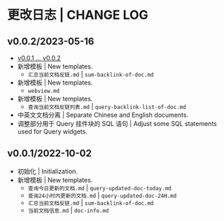 # 更改日志 | CHANGE LOG

## v0.0.2/2023-05-16

- [v0.0.1 ... v0.0.2](hhttps://github.com/Zuoqiu-Yingyi/siyuan-template-misc/compare/v0.0.1...v0.0.2)
- 新增模板 | New templates.
  - `汇总当前文档反链.md` | `sum-backlink-of-doc.md`
- 新增模板 | New templates.
  - `webview.md`
- 新增模板 | New templates.
  - `查询当前文档反链列表.md` | `query-backlink-list-of-doc.md`
- 中英文文档分离 | Separate Chinese and English documents.
- 调整部分用于 Query 挂件块的 SQL 语句 | Adjust some SQL statements used for Query widgets.

## v0.0.1/2022-10-02

- 初始化 | Initialization.
- 新增模板 | New templates.
  - `查询今日更新的文档.md` | `query-updated-doc-today.md`
  - `查询24小时内更新的文档.md` | `query-updated-doc-24H.md`
  - `汇总当前文档反链.md` | `sum-backlink-of-doc.md`
  - `当前文档信息.md` | `doc-info.md`

